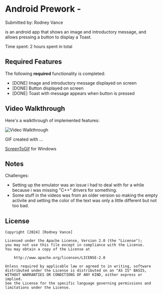 
# Android Prework - <HelloWorld>

Submitted by: Rodney Vance

<Helloworld> is an android app that shows an image and introductory message, and allows pressing a button to display a Toast. 

Time spent: 2 hours spent in total

## Required Features

The following **required** functionality is completed:

* [DONE] Image and introductory message displayed on screen
* [DONE] Button displayed on screen
* [DONE] Toast with message appears when button is pressed 


## Video Walkthrough

Here's a walkthrough of implemented features:

<img src='https://imgur.com/a/fzvuHyC' title='Video Walkthrough' width='' alt='Video Walkthrough' />

<!-- Replace this with whatever GIF tool you used! -->
GIF created with ...  

[ScreenToGif](https://www.screentogif.com/) for Windows


## Notes

Challenges:
- Setting up the emulator was an issue i had to deal with for a while because i was missing "C++" drivers for something.
- Some stuff in the videos was from an older version so making the empty activite and setting the color of the text was only a little different but not too bad.

## License

    Copyright [2024] [Rodney Vance]

    Licensed under the Apache License, Version 2.0 (the "License");
    you may not use this file except in compliance with the License.
    You may obtain a copy of the License at

        http://www.apache.org/licenses/LICENSE-2.0

    Unless required by applicable law or agreed to in writing, software
    distributed under the License is distributed on an "AS IS" BASIS,
    WITHOUT WARRANTIES OR CONDITIONS OF ANY KIND, either express or implied.
    See the License for the specific language governing permissions and
    limitations under the License.
